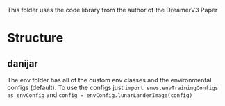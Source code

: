 This folder uses the code library from the author of the DreamerV3 Paper

# Structure
## danijar
The env folder has all of the custom env classes and the environmental configs (default).
To use the configs just `import envs.envTrainingConfigs as envConfig` and `config = envConfig.lunarLanderImage(config)`
